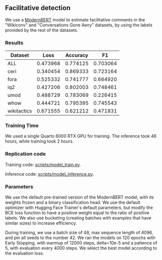 ## Facilitative detection

We use a [ModernBERT](https://arxiv.org/abs/2412.13663) model to estimate facilitative comments in the "Wikiconv" and "Conversations Gone Awry" datasets, by using the labels provided by the rest of the datasets.


### Results

| Dataset     |   Loss   | Accuracy |   F1     |
|-------------|----------|----------|----------|
| ALL         | 0.473968 | 0.774125 | 0.703064 |
| ceri        | 0.340454 | 0.869333 | 0.723164 |
| fora        | 0.525332 | 0.741777 | 0.664920 |
| iq2         | 0.427206 | 0.802003 | 0.748461 |
| umod        | 0.488729 | 0.783069 | 0.226415 |
| whow        | 0.444721 | 0.795395 | 0.745543 |
| wikitactics | 0.671555 | 0.621212 | 0.471831 |


### Training Time

We used a single Quarto 6000 RTX GPU for training. The inference took 46 hours, while training took 2 hours.


### Replication code

Training code: [scripts/model_train.py](scripts/model_train.py). 

Inference code: [scripts/model_inference.py](scripts/model_inference.py). 


### Parameters

We use the default pre-trained version of the ModernBERT model, with its weights frozen and a binary classification head. We use the default optimizer with Hugging Face Trainer's default parameters, but modify the BCE loss function to have a positive weight equal to the ratio of positive labels. We also use bucketing (creating batches with examples that have similar sizes) to increase efficiency.

During training, we use a batch size of 48, max sequence length of 4096, and pin all seeds to the number 42. We ran the models on 120 epochs with Early Stopping, with warmup of 12000 steps, delta=10e-5 and a patience of 5, with evaluation every 4000 steps. We select the best model according to the evaluation loss.